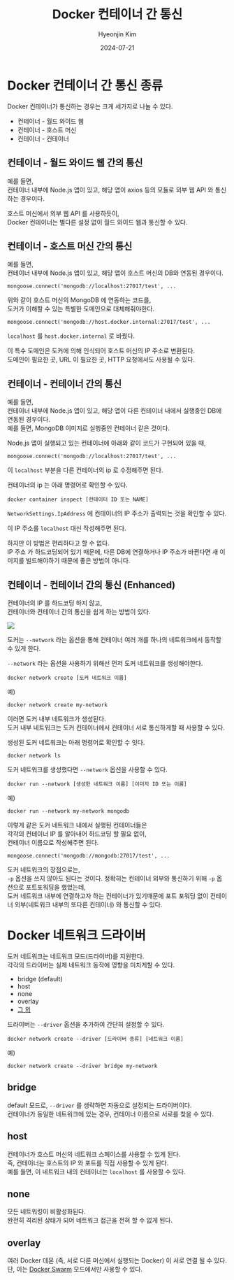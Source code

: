 ﻿---
title: Docker 컨테이너 간 통신
author: Hyeonjin Kim
date: 2024-07-21
category: Docker
layout: post
---

# Docker 컨테이너 간 통신 종류

Docker 컨테이너가 통신하는 경우는 크게 세가지로 나눌 수 있다.

-   컨테이너 - 월드 와이드 웹
-   컨테이너 - 호스트 머신
-   컨테이너 - 컨테이너

## 컨테이너 - 월드 와이드 웹 간의 통신

예를 들면, <br>
컨테이너 내부에 Node.js 앱이 있고, 해당 앱이 axios 등의 모듈로 외부 웹 API 와 통신하는 경우이다.

호스트 머신에서 외부 웹 API 를 사용하듯이,<br>
Docker 컨테이너는 별다른 설정 없이 월드 와이드 웹과 통신할 수 있다.

## 컨테이너 - 호스트 머신 간의 통신

예를 들면, <br>
컨테이너 내부에 Node.js 앱이 있고, 해당 앱이
호스트 머신의 DB와 연동된 경우이다.

```
mongoose.connect('mongodb://localhost:27017/test', ...
```

위와 같이 호스트 머신의 MongoDB 에 연동하는 코드를,<br>
도커가 이해할 수 있는 특별한 도메인으로 대체해줘야한다.

```
mongoose.connect('mongodb://host.docker.internal:27017/test', ...
```

`localhost` 를 `host.docker.internal` 로 바꿨다.

이 특수 도메인은 도커에 의해 인식되어 호스트 머신의 IP 주소로 변환된다.<br>
도메인이 필요한 곳, URL 이 필요한 곳, HTTP 요청에서도 사용될 수 있다.

## 컨테이너 - 컨테이너 간의 통신

예를 들면, <br>
컨테이너 내부에 Node.js 앱이 있고, 해당 앱이
다른 컨테이너 내에서 실행중인 DB에 연동된 경우이다.<br>
예를 들면, MongoDB 이미지로 실행중인 컨테이너 같은 것이다.

Node.js 앱이 실행되고 있는 컨테이너에 아래와 같이 코드가 구현되어 있을 때,

```
mongoose.connect('mongodb://localhost:27017/test', ...
```

이 `localhost` 부분을 다른 컨테이너의 ip 로 수정해주면 된다.

컨테이너의 ip 는 아래 명령어로 확인할 수 있다.

```
docker container inspect [컨테이터 ID 또는 NAME]
```

`NetworkSettings.IpAddress` 에 컨테이너의 IP 주소가 출력되는 것을 확인할 수 있다.

이 IP 주소를 `localhost` 대신 작성해주면 된다.

하지만 이 방법은 편리하다고 할 수 없다.<br>
IP 주소 가 하드코딩되어 있기 때문에, 다른 DB에 연결하거나 IP 주소가 바뀐다면 새 이미지를 빌드해야하기 때문에 좋은 방법이 아니다.

## 컨테이너 - 컨테이너 간의 통신 (Enhanced)

컨테이너의 IP 를 하드코딩 하지 않고, <br>
컨테이너와 컨테이너 간의 통신을 쉽게 하는 방법이 있다.

![]({{site.baseurl}}/assets/gitbook/images/docker/docker26.jpg)

도커는 `--network` 라는 옵션을 통해 컨테이너 여러 개를 하나의 네트워크에서 동작할 수 있게 한다.

`--network` 라는 옵션을 사용하기 위해선 먼저 도커 네트워크를 생성해야한다.

```
docker network create [도커 네트워크 이름]
```

예)<br>

```
docker network create my-network
```

이러면 도커 내부 네트워크가 생성된다.<br>
도커 내부 네트워크는 도커 컨테이너에서 컨테이너 서로 통신하게할 때 사용할 수 있다.

생성된 도커 네트워크는 아래 명령어로 확인할 수 잇다.

```
docker network ls
```

도커 네트워크를 생성했다면 `--network` 옵션을 사용할 수 있다.

```
docker run --network [생성한 네트워크 이름] [이미지 ID 또는 이름]
```

예)

```
docker run --network my-network mongodb
```

이렇게 같은 도커 네트워크 내에서 실행된 컨테이너들은<br>
각각의 컨테이너 IP 를 알아내어 하드코딩 할 필요 없이,<br>
컨테이너 이름으로 작성해주면 된다.

```
mongoose.connect('mongodb://mongodb:27017/test', ...
```

도커 네트워크의 장점으로는, <br>
`-p` 옵션을 쓰지 않아도 된다는 것이다.
정확히는 컨테이너 외부와 통신하기 위해 `-p` 옵션으로 포트포워딩을 했었는데, <br>
도커 네트워크 내부에 연결하고자 하는 컨테이너가 있기때문에 포트 포워딩 없이 컨테이너 외부(네트워크 내부의 또다른 컨테이너) 와 통신할 수 있다.

# Docker 네트워크 드라이버

도커 네트워크는 네트워크 모드(드라이버)를 지원한다.<br>
각각의 드라이버는 실제 네트워크 동작에 영향을 미치게할 수 있다. <br>

-   bridge (default)
-   host
-   none
-   overlay
-   [그 외](https://docs.docker.com/network/drivers/)

드라이버는 `--driver` 옵션을 추가하여 간단히 설정할 수 있다.

```
docker network create --driver [드라이버 종류] [네트워크 이름]
```

예)

```
docker network create --driver bridge my-network
```

## bridge

default 모드로, `--driver` 를 생략하면 자동으로 설정되는 드라이버이다.<br>
컨테이너가 동일한 네트워크에 있는 경우, 컨테이너 이름으로 서로를 찾을 수 있다.

## host

컨테이너가 호스트 머신의 네트워크 스페이스를 사용할 수 있게 된다.<br>
즉, 컨테이너는 호스트의 IP 와 포트를 직접 사용할 수 있게 된다. <br>
예를 들면, 이 네트워크 내의 컨테이너는 `localhost` 를 사용할 수 있다.

## none

모든 네트워킹이 비활성화된다.<br>
완전히 격리된 상태가 되어 네트워크 접근을 전혀 할 수 없게 된다.

## overlay

여러 Docker 데몬 (즉, 서로 다른 머신에서 실행되는 Docker) 이 서로 연결 될 수 있다.<br>
단, 이는 [Docker Swarm](https://docs.docker.com/engine/swarm/) 모드에서만 사용할 수 있다.

